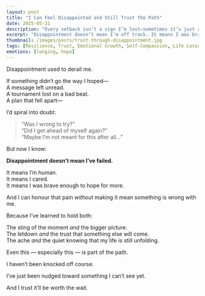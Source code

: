 ```yaml
---
layout: post
title: "I Can Feel Disappointed and Still Trust the Path"
date: 2025-05-31
description: "Every setback isn’t a sign I’m lost—sometimes it’s just a redirection."
excerpt: "Disappointment doesn’t mean I’m off track. It means I was brave enough to care — and I can still trust where I’m going."
thumbnail: /images/posts/trust-through-disappointment.jpg
tags: [Resilience, Trust, Emotional Growth, Self-Compassion, Life Lessons]
emotions: [longing, hope]
---
```


Disappointment used to derail me.

If something didn’t go the way I hoped—  
A message left unread.  
A tournament lost on a bad beat.  
A plan that fell apart—

I’d spiral into doubt:  
> “Was I wrong to try?”  
> “Did I get ahead of myself again?”  
> “Maybe I’m not meant for this after all…”

But now I know:

**Disappointment doesn’t mean I’ve failed.**

It means I’m human.  
It means I cared.  
It means I was brave enough to hope for more.

And I can honour that pain *without* making it mean something is wrong with me.

Because I’ve learned to hold both:

The sting of the moment *and* the bigger picture.  
The letdown *and* the trust that something else will come.  
The ache *and* the quiet knowing that my life is still unfolding.

Even this — especially this — is part of the path.

I haven’t been knocked off course.

I’ve just been nudged toward something I can’t see yet.

And I trust it’ll be worth the wait.
